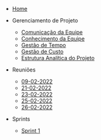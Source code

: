 * [Home](/)
* Gerenciamento de Projeto
    * [Comunicação da Equipe](Project/CommunicationPlan.md)
    * [Conhecimento da Equipe](Project/KnowledgeManagement.md)
    * [Gestão de Tempo](Project/Timeline.md)
    * [Gestão de Custo](Project/CostPlan.md)
    * [Estrutura Analítica do Projeto](Project/EAP.md)

* Reuniões
    * [09-02-2022](Project/Atas/09-02-2022.md)
    * [21-02-2022](Project/Atas/21-02-2022.md)
    * [23-02-2022](Project/Atas/23-02-2022.md)
    * [25-02-2022](Project/Atas/25-02-2022.md)
    * [26-02-2022](Project/Atas/26-02-2022.md)

* Sprints
    * [Sprint 1](Project/Sprints/Sprint1.md)
